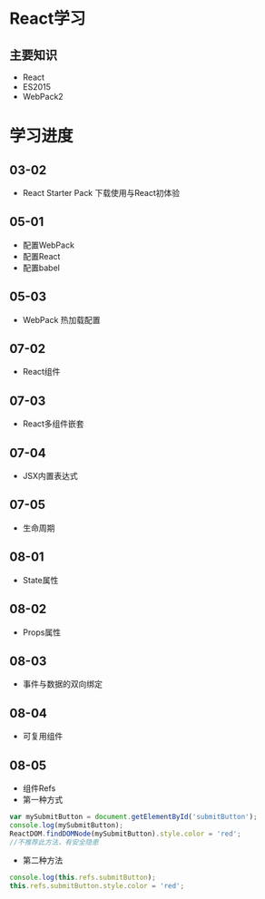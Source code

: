 # React学习

## 主要知识
* React
* ES2015
* WebPack2

# 学习进度
## 03-02
* React Starter Pack 下载使用与React初体验

## 05-01
* 配置WebPack
* 配置React
* 配置babel

## 05-03
* WebPack 热加载配置

## 07-02
* React组件

## 07-03
* React多组件嵌套

## 07-04
* JSX内置表达式

## 07-05
* 生命周期

## 08-01
* State属性

## 08-02
* Props属性

## 08-03
* 事件与数据的双向绑定

## 08-04
* 可复用组件

## 08-05
* 组件Refs
* 第一种方式

```javascript
var mySubmitButton = document.getElementById('submitButton');
console.log(mySubmitButton);
ReactDOM.findDOMNode(mySubmitButton).style.color = 'red';
//不推荐此方法，有安全隐患
```

* 第二种方法

```javascript
console.log(this.refs.submitButton);
this.refs.submitButton.style.color = 'red';
```
